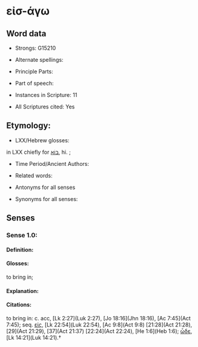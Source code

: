 # εἰσ-άγω 

<!-- Status: S2=NeedsEdits -->
<!-- Lexica used for edits:   -->

## Word data

* Strongs: G15210

* Alternate spellings:



* Principle Parts: 


* Part of speech: 


* Instances in Scripture: 11

* All Scriptures cited: Yes

## Etymology: 


* LXX/Hebrew glosses: 

in LXX chiefly for [בּוֹא](//en-uhl/H0935), hi. ; 

* Time Period/Ancient Authors: 


* Related words: 

* Antonyms for all senses

* Synonyms for all senses: 


## Senses 


### Sense  1.0: 

#### Definition: 

#### Glosses: 

to bring in; 

#### Explanation: 


#### Citations: 

to bring in: c. acc, [Lk 2:27](Luk 2:27), [Jo 18:16](Jhn 18:16), [Ac 7:45](Act 7:45); seq. [εἰς](), [Lk 22:54](Luk 22:54), [Ac 9:8](Act 9:8) [21:28](Act 21:28),  [29](Act 21:29), [37](Act 21:37) [22:24](Act 22:24), [He 1:6](Heb 1:6); [ὧδε](), [Lk 14:21](Luk 14:21).†
